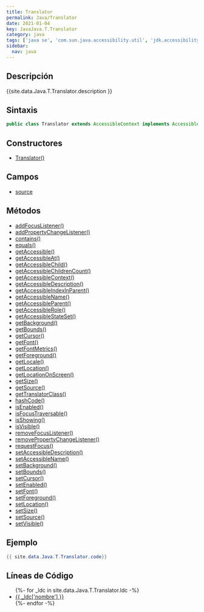 ```yaml
---
title: Translator
permalink: Java/Translator
date: 2021-01-04
key: JavaJava.T.Translator
category: java
tags: ['java se', 'com.sun.java.accessibility.util', 'jdk.accessibility', 'clase java', 'Java 1.0']
sidebar: 
  nav: java
---
```


## Descripción
{{site.data.Java.T.Translator.description }}

## Sintaxis
~~~java
public class Translator extends AccessibleContext implements Accessible, AccessibleComponent
~~~

## Constructores
* [Translator()](/Java/Translator/Translator/)

## Campos
* [source](/Java/Translator/source)

## Métodos
* [addFocusListener()](/Java/Translator/addFocusListener)
* [addPropertyChangeListener()](/Java/Translator/addPropertyChangeListener)
* [contains()](/Java/Translator/contains)
* [equals()](/Java/Translator/equals)
* [getAccessible()](/Java/Translator/getAccessible)
* [getAccessibleAt()](/Java/Translator/getAccessibleAt)
* [getAccessibleChild()](/Java/Translator/getAccessibleChild)
* [getAccessibleChildrenCount()](/Java/Translator/getAccessibleChildrenCount)
* [getAccessibleContext()](/Java/Translator/getAccessibleContext)
* [getAccessibleDescription()](/Java/Translator/getAccessibleDescription)
* [getAccessibleIndexInParent()](/Java/Translator/getAccessibleIndexInParent)
* [getAccessibleName()](/Java/Translator/getAccessibleName)
* [getAccessibleParent()](/Java/Translator/getAccessibleParent)
* [getAccessibleRole()](/Java/Translator/getAccessibleRole)
* [getAccessibleStateSet()](/Java/Translator/getAccessibleStateSet)
* [getBackground()](/Java/Translator/getBackground)
* [getBounds()](/Java/Translator/getBounds)
* [getCursor()](/Java/Translator/getCursor)
* [getFont()](/Java/Translator/getFont)
* [getFontMetrics()](/Java/Translator/getFontMetrics)
* [getForeground()](/Java/Translator/getForeground)
* [getLocale()](/Java/Translator/getLocale)
* [getLocation()](/Java/Translator/getLocation)
* [getLocationOnScreen()](/Java/Translator/getLocationOnScreen)
* [getSize()](/Java/Translator/getSize)
* [getSource()](/Java/Translator/getSource)
* [getTranslatorClass()](/Java/Translator/getTranslatorClass)
* [hashCode()](/Java/Translator/hashCode)
* [isEnabled()](/Java/Translator/isEnabled)
* [isFocusTraversable()](/Java/Translator/isFocusTraversable)
* [isShowing()](/Java/Translator/isShowing)
* [isVisible()](/Java/Translator/isVisible)
* [removeFocusListener()](/Java/Translator/removeFocusListener)
* [removePropertyChangeListener()](/Java/Translator/removePropertyChangeListener)
* [requestFocus()](/Java/Translator/requestFocus)
* [setAccessibleDescription()](/Java/Translator/setAccessibleDescription)
* [setAccessibleName()](/Java/Translator/setAccessibleName)
* [setBackground()](/Java/Translator/setBackground)
* [setBounds()](/Java/Translator/setBounds)
* [setCursor()](/Java/Translator/setCursor)
* [setEnabled()](/Java/Translator/setEnabled)
* [setFont()](/Java/Translator/setFont)
* [setForeground()](/Java/Translator/setForeground)
* [setLocation()](/Java/Translator/setLocation)
* [setSize()](/Java/Translator/setSize)
* [setSource()](/Java/Translator/setSource)
* [setVisible()](/Java/Translator/setVisible)

## Ejemplo
~~~java
{{ site.data.Java.T.Translator.code}}
~~~

## Líneas de Código
<ul>
{%- for _ldc in site.data.Java.T.Translator.ldc -%}
   <li>
       <a href="{{_ldc['url'] }}">{{ _ldc['nombre'] }}</a>
   </li>
{%- endfor -%}
</ul>
